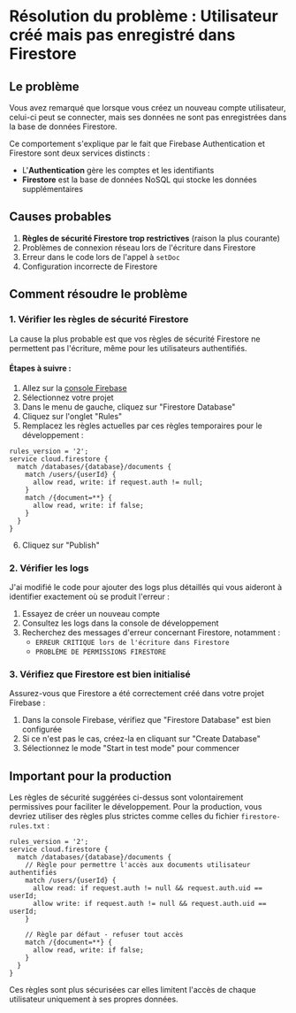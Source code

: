 # Résolution du problème : Utilisateur créé mais pas enregistré dans Firestore

## Le problème

Vous avez remarqué que lorsque vous créez un nouveau compte utilisateur, celui-ci peut se connecter, mais ses données ne sont pas enregistrées dans la base de données Firestore.

Ce comportement s'explique par le fait que Firebase Authentication et Firestore sont deux services distincts :
- L'**Authentication** gère les comptes et les identifiants
- **Firestore** est la base de données NoSQL qui stocke les données supplémentaires

## Causes probables

1. **Règles de sécurité Firestore trop restrictives** (raison la plus courante)
2. Problèmes de connexion réseau lors de l'écriture dans Firestore
3. Erreur dans le code lors de l'appel à `setDoc`
4. Configuration incorrecte de Firestore

## Comment résoudre le problème

### 1. Vérifier les règles de sécurité Firestore

La cause la plus probable est que vos règles de sécurité Firestore ne permettent pas l'écriture, même pour les utilisateurs authentifiés.

#### Étapes à suivre :

1. Allez sur la [console Firebase](https://console.firebase.google.com/)
2. Sélectionnez votre projet
3. Dans le menu de gauche, cliquez sur "Firestore Database"
4. Cliquez sur l'onglet "Rules"
5. Remplacez les règles actuelles par ces règles temporaires pour le développement :

```
rules_version = '2';
service cloud.firestore {
  match /databases/{database}/documents {
    match /users/{userId} {
      allow read, write: if request.auth != null;
    }
    match /{document=**} {
      allow read, write: if false;
    }
  }
}
```

6. Cliquez sur "Publish"

### 2. Vérifier les logs

J'ai modifié le code pour ajouter des logs plus détaillés qui vous aideront à identifier exactement où se produit l'erreur :

1. Essayez de créer un nouveau compte
2. Consultez les logs dans la console de développement
3. Recherchez des messages d'erreur concernant Firestore, notamment :
   - `ERREUR CRITIQUE lors de l'écriture dans Firestore`
   - `PROBLÈME DE PERMISSIONS FIRESTORE`

### 3. Vérifiez que Firestore est bien initialisé

Assurez-vous que Firestore a été correctement créé dans votre projet Firebase :

1. Dans la console Firebase, vérifiez que "Firestore Database" est bien configurée
2. Si ce n'est pas le cas, créez-la en cliquant sur "Create Database"
3. Sélectionnez le mode "Start in test mode" pour commencer

## Important pour la production

Les règles de sécurité suggérées ci-dessus sont volontairement permissives pour faciliter le développement. Pour la production, vous devriez utiliser des règles plus strictes comme celles du fichier `firestore-rules.txt` :

```
rules_version = '2';
service cloud.firestore {
  match /databases/{database}/documents {
    // Règle pour permettre l'accès aux documents utilisateur authentifiés
    match /users/{userId} {
      allow read: if request.auth != null && request.auth.uid == userId;
      allow write: if request.auth != null && request.auth.uid == userId;
    }
    
    // Règle par défaut - refuser tout accès
    match /{document=**} {
      allow read, write: if false;
    }
  }
}
```

Ces règles sont plus sécurisées car elles limitent l'accès de chaque utilisateur uniquement à ses propres données.
